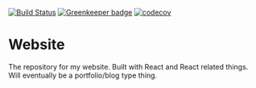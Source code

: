 [![Build Status](https://travis-ci.org/vidarc/website.svg?branch=master)](https://travis-ci.org/vidarc/website)
[![Greenkeeper badge](https://badges.greenkeeper.io/vidarc/website.svg)](https://greenkeeper.io/)
[![codecov](https://codecov.io/gh/vidarc/website/branch/master/graph/badge.svg)](https://codecov.io/gh/vidarc/website)

# Website

The repository for my website. Built with React and React related things. Will eventually be a portfolio/blog type thing.

